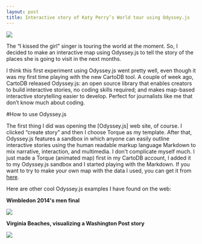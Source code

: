 ```yaml
---
layout: post
title: Interactive story of Katy Perry’s World tour using Odyssey.js
---
```


<a href="http://bl.ocks.org/anonymous/raw/dd8938891b20f17164e2"><img src="http://imgur.com/aQvbTaW.png"></a>

The “I kissed the girl” singer is touring the world at the moment. So, I decided to make an interactive map using Odyssey.js to tell the story of the places she is going to visit in the next months. 

<!-- more -->

I think this first experiment using Odyssey.js went pretty well, even though it was my first time playing with the new CartoDB tool. A couple of week ago, CartoDB released Odyssey.js: an open source library that enables creators to build interactive stories, no coding skills required; and makes map-based interactive storytelling easier to develop. Perfect for journalists like me that don’t know much about coding. 


#How to use Odyssey.js

The first thing I did was opening the [Odyssey.js] web site, of course. I clicked “create story” and then I choose Torque as my template. After that, Odyssey.js features a sandbox in which anyone can easily outline interactive stories using the human readable markup language Markdown to mix narrative, interaction, and multimedia.
I don't complicate myself much. I just made a Torque (animated map) first in my CartoDB account, I added it to my Odyssey.js sandbox and I started playing with the Markdown. If you want to try to make your own map with the data I used, you can get it from [here](https://kathy.cartodb.com/tables/katy_perry_s_prismatic_world_tour/public). 


Here are other cool Odyssey.js examples I have found on the web: 


**Wimbledon 2014's men final** 

<a href="http://bl.ocks.org/anonymous/raw/769c7b6f9d7b4755d56a/"><img src="http://i.imgur.com/AeoC9r9.png"></a>


**Virginia Beaches, visualizing a Washington Post story**

<a href="http://jonahadkins.github.io/virginia-beaches/#0"><img src="http://i.imgur.com/rY8l0wC.jpg"></a>
